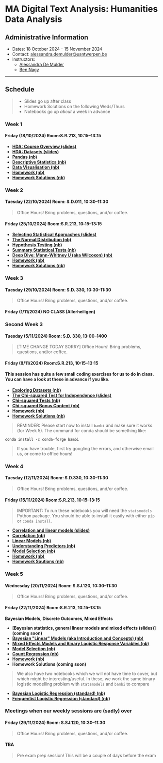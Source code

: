 # MA Digital Text Analysis: Humanities Data Analysis 

## Administrative Information
- Dates: 18 October 2024 – 15 November 2024
- Contact: [alessandra.demulder@uantwerpen.be](mailto:alessandra.demulder@uantwerpen.be)
- Instructors:
	- [Alessandra De Mulder](mailto:alessandra.demulder@uantwerpen.be)
	- [Ben Nagy](mailto:benjamin.nagy@uantwerpen.be)


**************************************************************************
## Schedule

>- Slides go up after class
>- Homework Solutions on the following Weds/Thurs
>- Notebooks go up *about* a week in advance

###  Week 1
#### Friday (18/10/2024) Room:S.R.213, 10:15–13:15

- **[HDA: Course Overview (slides)](https://github.com/bnagy/UAntwerpHDA24/blob/DTA_Bootcamp_2021_students/slides/session-1/1-1-course_intro.pdf )** 
- **[HDA: Datasets (slides)](https://github.com/bnagy/UAntwerpHDA24/blob/DTA_Bootcamp_2021_students/slides/session-1/1-2-datasets.pdf)** 
- **[Pandas (nb)](https://github.com/bnagy/UAntwerpHDA24/blob/DTA_Bootcamp_2021_students/notebooks/session-1/1-3-pandas.ipynb)** 
- **[Descriptive Statistics (nb)](https://github.com/bnagy/UAntwerpHDA24/blob/DTA_Bootcamp_2021_students/notebooks/session-1/1-4-descriptive.ipynb)** 
- **[Data Visualisation (nb)](https://github.com/bnagy/UAntwerpHDA24/blob/DTA_Bootcamp_2021_students/notebooks/session-1/1-5-visualization.ipynb)**
- **[Homework (nb)](https://github.com/bnagy/UAntwerpHDA24/blob/DTA_Bootcamp_2021_students/notebooks/session-1/1-6-homework.ipynb)**
- **[Homework Solutions (nb)](https://github.com/bnagy/UAntwerpHDA24/blob/DTA_Bootcamp_2021_students/notebooks/session-1/1-6-homework-solutions.ipynb)**

###  Week 2
#### Tuesday (22/10/2024) Room: S.D.011, 10:30–11:30
> Office Hours! Bring problems, questions, and/or coffee.

#### Friday (25/10/2024) Room:S.R.213, 10:15–13:15

- **[Selecting Statistical Approaches (slides)](slides/session-2/2-1-stat_appr.pdf)** 
- **[The Normal Distribution (nb)](https://github.com/bnagy/UAntwerpHDA24/blob/DTA_Bootcamp_2021_students/notebooks/session-2/2-1-normal-py.ipynb)** 
- **[Hypothesis Testing (nb)](https://github.com/bnagy/UAntwerpHDA24/blob/DTA_Bootcamp_2021_students/notebooks/session-2/2-2-hypothesis-py.ipynb)** 
- **[Summary Statistical Tests (nb)](https://github.com/bnagy/UAntwerpHDA24/blob/DTA_Bootcamp_2021_students/notebooks/session-2/2-3-tests-py.ipynb)** 
- **[Deep Dive: Mann-Whitney U (aka Wilcoxon) (nb)](https://github.com/bnagy/UAntwerpHDA24/blob/DTA_Bootcamp_2021_students/notebooks/session-2/2-4-wilcoxon-py.ipynb)** 
- **[Homework (nb)](https://github.com/bnagy/UAntwerpHDA24/blob/DTA_Bootcamp_2021_students/notebooks/session-2/2-5-homework.ipynb)**
- **[Homework Solutions (nb)](https://github.com/bnagy/UAntwerpHDA24/blob/DTA_Bootcamp_2021_students/notebooks/session-2/2-5-homework_solutions.ipynb)**

###  Week 3
#### Tuesday (29/10/2024) Room: S.D. 330, 10:30–11:30
> Office Hours! Bring problems, questions, and/or coffee.

#### Friday (1/11/2024) NO CLASS (Allerheiligen)

###  Second Week 3

#### Tuesday (5/11/2024) Room: S.D. 330, 13:00–1400
> [TIME CHANGE TODAY SORRY] Office Hours! Bring problems, questions, and/or coffee.

#### Friday (8/11/2024) Room:S.R.213, 10:15–13:15

#### This session has quite a few small coding exercises for us to do in class. You can have a look at these in advance if you like.

- **[Exploring Datasets (nb)](https://github.com/bnagy/UAntwerpHDA24/blob/DTA_Bootcamp_2021_students/notebooks/session-3/3-1-exploration.ipynb)** 
- **[The Chi-squared Test for Independence (slides)](slides/session-3/3-2-chi-squared.pdf)** 
- **[Chi-squared Tests (nb)](https://github.com/bnagy/UAntwerpHDA24/blob/DTA_Bootcamp_2021_students/notebooks/session-3/3-3-chisquare-code.ipynb)** 
- **[Chi-squared Bonus Content (nb)](https://github.com/bnagy/UAntwerpHDA24/blob/DTA_Bootcamp_2021_students/notebooks/session-3/3-4-chisquared-extra.ipynb)** 
- **[Homework (nb)](https://github.com/bnagy/UAntwerpHDA24/blob/DTA_Bootcamp_2021_students/notebooks/session-3/3-5-homework.ipynb)**
- **[Homework Solutions (nb)](https://github.com/bnagy/UAntwerpHDA24/blob/DTA_Bootcamp_2021_students/notebooks/session-3/3-5-homework_solutions.ipynb)**

> REMINDER: Please start now to install `bambi` and make sure it works (for Week 5). The command for conda should be something like: 

`conda install -c conda-forge bambi`

> If you have trouble, first try googling the errors, and otherwise email us, or come to office hours!

###  Week 4
#### Tuesday (12/11/2024) Room: S.D.330, 10:30–11:30
> Office Hours! Bring problems, questions, and/or coffee.

#### Friday (15/11/2024) Room:S.R.213, 10:15–13:15

> IMPORTANT: To run these notebooks you will need the `statsmodels` Python package. You should be able to install it easily with either `pip` or `conda install`.

- **[Correlation and linear models (slides)](slides/session-4/4-0-stat_appr.pdf)**
- **[Correlation (nb)](https://github.com/bnagy/UAntwerpHDA24/blob/DTA_Bootcamp_2021_students/notebooks/session-4/4-1-correlations.ipynb)** 
- **[Linear Models (nb)](https://github.com/bnagy/UAntwerpHDA24/blob/DTA_Bootcamp_2021_students/notebooks/session-4/4-2-linear.ipynb)** 
- **[Understanding Predictors (nb)](https://github.com/bnagy/UAntwerpHDA24/blob/DTA_Bootcamp_2021_students/notebooks/session-4/4-3-predictors.ipynb)** 
- **[Model Selection (nb)](https://github.com/bnagy/UAntwerpHDA24/blob/DTA_Bootcamp_2021_students/notebooks/session-4/4-4-selection.ipynb)** 
- **[Homework (nb)](https://github.com/bnagy/UAntwerpHDA24/blob/DTA_Bootcamp_2021_students/notebooks/session-4/4-5-homework.ipynb)**
- **[Homework Soutions (nb)](https://github.com/bnagy/UAntwerpHDA24/blob/DTA_Bootcamp_2021_students/notebooks/session-4/4-6-homework_solutions.ipynb)**

###  Week 5
#### Wednesday (20/11/2024) Room: S.SJ.120, 10:30–11:30
> Office Hours! Bring problems, questions, and/or coffee.

#### Friday (22/11/2024) Room:S.R.213, 10:15–13:15

**Bayesian Models, Discrete Outcomes, Mixed Effects**

- **[Bayesian statistics, general linear models and mixed effects (slides)] (coming soon)** 
- **[Bayesian "Linear" Models (aka Introduction and Concepts) (nb)](https://github.com/bnagy/UAntwerpHDA24/blob/DTA_Bootcamp_2021_students/notebooks/session-5/5-1-bayesian_linear_regression.ipynb)**
- **[Mixed Effects Models and Binary Logistic Response Variables (nb)](https://github.com/bnagy/UAntwerpHDA24/blob/DTA_Bootcamp_2021_students/notebooks/session-5/5-2-bayesian_mixed_effects.ipynb)**
- **[Model Selection (nb)](https://github.com/bnagy/UAntwerpHDA24/blob/DTA_Bootcamp_2021_students/notebooks/session-5/5-3-bayesian_model_selection.ipynb)**
- **[Count Regression (nb)](https://github.com/bnagy/UAntwerpHDA24/blob/DTA_Bootcamp_2021_students/notebooks/session-5/5-4-bayesian_count_regression.ipynb)**
- **[Homework (nb)](https://github.com/bnagy/UAntwerpHDA24/blob/DTA_Bootcamp_2021_students/notebooks/session-5/5-4-homework_fanfiction.ipynb)**
- **Homework Solutions (coming soon)**

> We also have two notebooks which we will not have time to cover, but which might be interesting/useful. In these, we work the same binary logistic modelling problem with `statsmodels` and `bambi` to compare

- **[Bayesian Logistic Regression (standard) (nb)](https://github.com/bnagy/UAntwerpHDA24/blob/DTA_Bootcamp_2021_students/notebooks/session-5/extra_logistic_bayesian.ipynb)**
- **[Frequentist Logistic Regression (standard) (nb)](https://github.com/bnagy/UAntwerpHDA24/blob/DTA_Bootcamp_2021_students/notebooks/session-5/extra_logistic_frequentist.ipynb)**

###  Meetings when our weekly sessions are (sadly) over
#### Friday (29/11/2024) Room: S.SJ.120, 10:30–11:30
> Office Hours! Bring problems, questions, and/or coffee.

#### TBA
> Pre exam prep session! This will be a couple of days before the exam